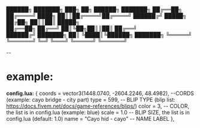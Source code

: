  ██████╗  ███████╗ ███╗   ██╗ ██████╗ ███████╗ 
 ██╔══██╗ ██╔════╝ ████╗  ██║║██╔════╝██╔════╝ 
 ██████╔╝ █████╗   ██╔██╗ ██║║██║     █████╗   
 ██╔══██╗ ██╔══╝   ██║╚██╗██║║██║     ██╔══╝   
 ██████╔╝ ███████╗ ██║ ╚████║╚██████╗ ███████╗
 ╚═════╝  ╚══════╝ ╚═╝  ╚═══╝ ╚═════╝ ╚══════╝

--
 # example:
 **config.lua:**
{
  coords = vector3(1448.0740, -2604.2246, 48.4982),   --CORDS (example: cayo bridge - city part)
  type = 599,                                         -- BLIP TYPE (blip list: https://docs.fivem.net/docs/game-references/blips/)
  color = 3,                                          -- COLOR, the list is in config.lua (example: blue)
  scale = 1.0                                         -- BLIP SIZE, the list is in config.lua (default: 1.0)
  name = "Cayo híd - cayo"                            -- NAME LABEL 
},
